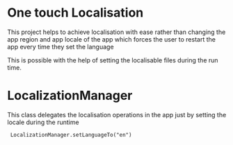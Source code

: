 # One touch Localisation

This project helps to achieve localisation with ease rather than changing the app region and app locale of the app which forces the user to restart the app every time they set the language 

This is possible with the help of setting the localisable files during the run time.




# LocalizationManager

This class delegates the localisation operations in the app just by setting the locale during the  runtime

     LocalizationManager.setLanguageTo("en")

